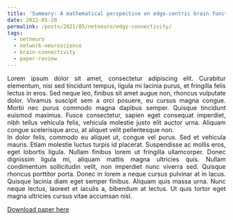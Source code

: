 ```yaml
---
title: 'Summary: A mathematical perspective on edge-centric brain functional connectivity'
date: 2022-05-20
permalink: /posts/2021/05/netneuro/edgy-connectivity/
tags:
  - netneuro
  - network-neuroscience
  - brain-connectivity
  - paper-review
---
```

<p align="justify">Lorem ipsum dolor sit amet, consectetur adipiscing elit. Curabitur elementum, nisi sed tincidunt tempus, ligula mi lacinia purus, et fringilla felis lectus in eros. Sed neque leo, finibus sit amet augue non, rhoncus vulputate dolor. Vivamus suscipit sem a orci posuere, eu cursus magna congue. Morbi nec purus commodo magna dapibus semper. Quisque tincidunt euismod maximus. Fusce consectetur, sapien eget consequat imperdiet, nibh tellus vehicula felis, vehicula molestie justo elit auctor urna. Aliquam congue scelerisque arcu, at aliquet velit pellentesque non.
</br>In dolor felis, commodo eu aliquet ut, congue vel purus. Sed et vehicula mauris. Etiam molestie luctus turpis id placerat. Suspendisse ac mollis eros, eget lobortis ligula. Nullam finibus lorem ut fringilla ullamcorper. Donec dignissim ligula mi, aliquam mattis magna ultricies quis. Nullam condimentum sollicitudin velit, non imperdiet nunc viverra sed. Quisque rhoncus porttitor porta. Donec in lorem a neque cursus pulvinar at in lacus. Quisque lacinia diam eget semper finibus. Aliquam quis massa urna. Nunc neque lectus, laoreet et iaculis a, bibendum at lectus. Ut quis tortor eget magna ultricies cursus vitae accumsan nisl. 
</p>

[Download paper here](http://zahramor.github.io/files/Novelli2022.pdf) 
